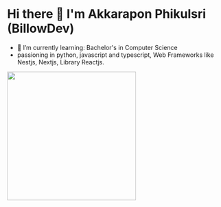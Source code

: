 
# Hi there 👋 I'm Akkarapon Phikulsri (BillowDev)

- 🌱 I’m currently learning: Bachelor's in Computer Science
- passioning in python, javascript and typescript, Web Frameworks like Nestjs, Nextjs, Library Reactjs.

<a href="https://github.com/404"><img src="https://github-readme-stats-eight-theta.vercel.app/api/top-langs/?username=billowdev&layout=compact&langs_count=6&theme=algolia" width="300" align="center"> 
</a>


